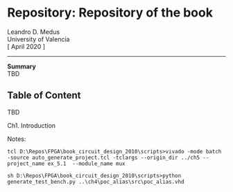# Repository: Repository of the book

Leandro D. Medus  
University of Valencia  
[ April 2020 ]

---
**Summary**  
TBD

## Table of Content
TBD

Ch1. Introduction

Notes:

``tcl
D:\Repos\FPGA\book_circuit_design_2010\scripts>vivado -mode batch -source auto_generate_project.tcl -tclargs --origin_dir ../ch5 --project_name ex_5.1  --module_name mux
``

``sh
D:\Repos\FPGA\book_circuit_design_2010\scripts>python generate_test_bench.py ..\ch4\poc_alias\src\poc_alias.vhd
``
